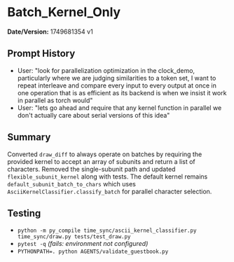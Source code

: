 # Batch_Kernel_Only

**Date/Version:** 1749681354 v1

## Prompt History
- User: "look for parallelization optimization in the clock_demo, particularly where we are judging similarities to a token set, I want to repeat interleave and compare every input to every output at once in one operation that is as efficient as its backend is when we insist it work in parallel as torch would"
- User: "lets go ahead and require that any kernel function in parallel we don't actually care about serial versions of this idea"

## Summary
Converted `draw_diff` to always operate on batches by requiring the provided kernel to accept an array of subunits and return a list of characters. Removed the single-subunit path and updated `flexible_subunit_kernel` along with tests. The default kernel remains `default_subunit_batch_to_chars` which uses `AsciiKernelClassifier.classify_batch` for parallel character selection.

## Testing
- `python -m py_compile time_sync/ascii_kernel_classifier.py time_sync/draw.py tests/test_draw.py`
- `pytest -q` *(fails: environment not configured)*
- `PYTHONPATH=. python AGENTS/validate_guestbook.py`
